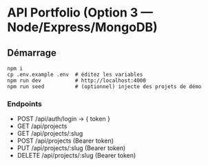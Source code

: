 # API Portfolio (Option 3 — Node/Express/MongoDB)

## Démarrage
```
npm i
cp .env.example .env  # éditez les variables
npm run dev           # http://localhost:4000
npm run seed          # (optionnel) injecte des projets de démo
```

### Endpoints
- POST /api/auth/login  → { token }
- GET  /api/projects
- GET  /api/projects/:slug
- POST /api/projects       (Bearer token)
- PUT  /api/projects/:slug (Bearer token)
- DELETE /api/projects/:slug (Bearer token)
